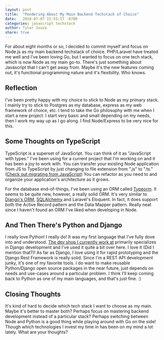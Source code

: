 ```yaml
---
layout: post
title:  "Pondering About My Main Backend Techstack of Choice"
date:   2018-07-07 22:55:17 -0700
categories: javascript techstack
author: Tyler Souza
share: true
---
```

For about eight months or so, I decided to commit myself and focus on Node.js as my main backend techstack of choice. PHP/Laravel have treated me well and I've been loving Go, but I wanted to focus on one tech stack, which is now Node as my main go-to. There's just something about Javascript that I can't get away from. Maybe it's the new features coming out, it's functional programming nature and it's flexibility. Who knows.

## Reflection

I've been pretty happy with my choice to stick to Node as my primary stack. I mainly try to stick to Postgres as my database, express as my web framework of choice, etc. I tend to take the Go philosophy with me when I start a new project. I start very basic and small depending on my needs, then I work my way up as I go along. I find Node/Express to be very nice for this.

## Some Thoughts on TypeScript

TypeScript is a superset of JavaScript. You can think of it as "JavaScript with types." I've been using for a current project that I'm working on and it has been a joy to work with. You can transfer your existing Node application from JS to TypeScript by just changing to file extension from ".js" to ".ts." ([Check out migrating from JavaScript][1]) You can refactor as you need to and organize your application's architecture as it grows.

For the database end-of-things, I've been using an ORM called [Typeorm][2]. It seems to be quite new, however, a really solid ORM. It's very similar to [Django's ORM][3], [SQLAlchemy][4] and Laravel's Eloquent. In fact, it does support both the Active Record pattern and the Data Mapper pattern. Really neat since I haven't found an ORM I've liked when developing in Node.

## And Then There's Python and Django

I really love Python! I really do! It was my first language that I've fully dove into and understood. [The dev shop I currently work at][5] primarily specializes in Django development and I've used it quite a bit over here. I love it (Did I mention that?)! As far as Django, I love using it for rapid prototyping and the Django Rest Framework is really solid. Since I'm a REST API development junky, it's one of my favorite tools. I do want to make reusable Python/Django open source packages in the near future, just depends on needs and use-cases around a particular problem. I think I'll keep coming back to Python as one of my main languages, and that's just fine. :)

## Closing Thoughts

It's kind of hard to decide which tech stack I want to choose as my main. Maybe it's better to master both? Perhaps focus on mastering backend development instead of a particular stack? Perhaps switching between Node and Python is a good thing while playing around with Go on the side! Though which technologies I invest my time in has been on my mind a lot lately. What are your thoughts?

 [1]: https://www.typescriptlang.org/docs/handbook/migrating-from-javascript.html
 [2]: http://typeorm.io/
 [3]: https://docs.djangoproject.com/en/2.0/topics/db/
 [4]: https://www.sqlalchemy.org/
 [5]: https://www.bixly.com/